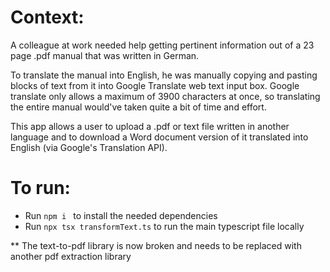 # Context:

A colleague at work needed help getting pertinent information out of a 23 page .pdf manual that was written in German.

To translate the manual into English, he was manually copying and pasting blocks of text from it into Google Translate web text input box. Google translate only allows a maximum of 3900 characters at once, so translating the entire manual would've taken quite a bit of time and effort.

This app allows a user to upload a .pdf or text file written in another language and to download a Word document version of it translated into English (via Google's Translation API).

# To run:
- Run `npm i ` to install the needed dependencies
- Run `npx tsx transformText.ts` to run the main typescript file locally

** The text-to-pdf library is now broken and needs to be replaced with another pdf extraction library